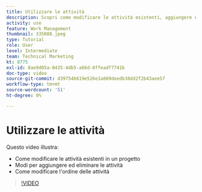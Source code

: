 ```yaml
---
title: Utilizzare le attività
description: Scopri come modificare le attività esistenti, aggiungere ed eliminare attività e modificare l’ordine delle attività in un progetto in [!DNL  Workfront].
activity: use
feature: Work Management
thumbnail: 335088.jpeg
type: Tutorial
role: User
level: Intermediate
team: Technical Marketing
kt: 8775
exl-id: 8ae9d05a-0435-4db5-a66d-8ffeadf7741b
doc-type: video
source-git-commit: d39754b619e526e1a869deedb38dd2f2b43aee57
workflow-type: tm+mt
source-wordcount: '51'
ht-degree: 0%

---
```


# Utilizzare le attività

Questo video illustra:

* Come modificare le attività esistenti in un progetto
* Modi per aggiungere ed eliminare le attività
* Come modificare l&#39;ordine delle attività

>[!VIDEO](https://video.tv.adobe.com/v/335088/?quality=12)
